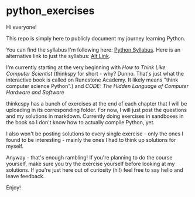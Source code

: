 # python_exercises
Hi everyone!

This repo is simply here to publicly document my journey learning Python. 

You can find the syllabus I'm following here: [Python Syllabus](https://www.reddit.com/r/learnprogramming/comments/i9vuhr/i_wrote_a_syllabus_for_learning_python_and_django/). Here is an alternative link to just the syllabus: [Alt Link](https://swanky-grain-b94.notion.site/095503041d6a46ddb6986f488e578778?v=1df9edcba1ca4d34a606d95b897f6025).

I'm currently starting at the very beginning with *How to Think Like Computer Scientist* (thinkspy for short - why? Dunno. That's just what the interactive book is called on Runestone Academy. It likely means "think computer science Python".) and *CODE: The Hidden Language of Computer Hardware and Software*

thinkcspy has a bunch of exercises at the end of each chapter that I will be uploading in its corresponding folder. For now, I will just post the questions and my solutions in markdown. Currently doing exercises in sandboxes in the book so I don't know how to actually compile Python, yet. 

I also won't be posting solutions to every single exercise - only the ones I found to be interesting - mainly the ones I had to think up solutions for myself. 

Anyway - that's enough rambling! If you're planning to do the course yourself, make sure you try the exercise yourself before looking at my solutions. If you're just here out of curiosity (hi!) feel free to say hello and leave feedback. 

Enjoy!
